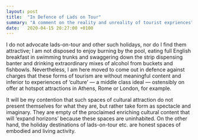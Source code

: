 ```yaml
---
layout: post
title:  "In Defence of Lads on Tour"
summary: "A comment on the reality and unreality of tourist expriences"
date:   2020-04-15 20:27:00 +0100
---
```

I do not advocate lads-on-tour and other such holidays, nor do I find them attractive; I am not disposed to enjoy burning by the pool, eating full English breakfast in swimming trunks and swaggering down the strip dispensing banter and drinking extraordinary mixes of alcohol from buckets and fishbowls. Nevertheless, I am here moved to come out in defence against charges that these forms of tourism are without meaningful content and inferior to experiences of ‘culture’ — a middle class ideal — ostensibly on offer at hotspot attractions in Athens, Rome or London, for example.

It will be my contention that such spaces of cultural attraction do not present themselves for what they are, but rather take form as spectacle and imaginary. They are empty of the proclaimed enriching cultural content that will ‘expand horizons’ because these spaces are uninhabited. On the other hand, the holiday destinations of lads-on-tour etc. are honest spaces of embodied and living activity.
